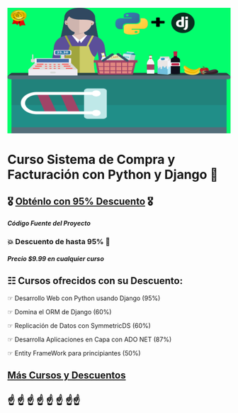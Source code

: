 ![Curso Sistema de Compra y Facturación con Python y Django](logo.png)
# Curso Sistema de Compra y Facturación con Python y Django 🐍 
##  🎖️ [Obténlo con 95% Descuento](http://bit.ly/DJFULL-BLOG12019)  🎖️

##### Código Fuente del Proyecto

### 💥 Descuento de hasta 95% 💓
##### Precio $9.99 en cualquier curso

## ☷ Cursos ofrecidos con su Descuento:

☞ Desarrollo Web con Python usando Django (95%)

☞ Domina el ORM de Django (60%)

☞ Replicación de Datos con SymmetricDS (60%)

☞ Desarrolla Aplicaciones en Capa con ADO NET (87%)

☞ Entity FrameWork para principiantes (50%)

##  [Más Cursos y Descuentos](https://goo.gl/JndrRP) 

## ☝ ☝ ☝ ☝ ☝ ☝ ☝☝
